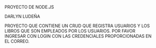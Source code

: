 PROYECTO DE NODE.JS 

DARLYN LUDEÑA

PROYECTO QUE CONTIENE UN CRUD QUE REGISTRA USUARIOS Y LOS LIBROS QUE SON EMPLEADOS POR LOS USUARIOS.
POR FAVOR INGRESAR CON LOGIN CON LAS CREDENCIALES PROPORCIONADAS EN EL CORREO.
